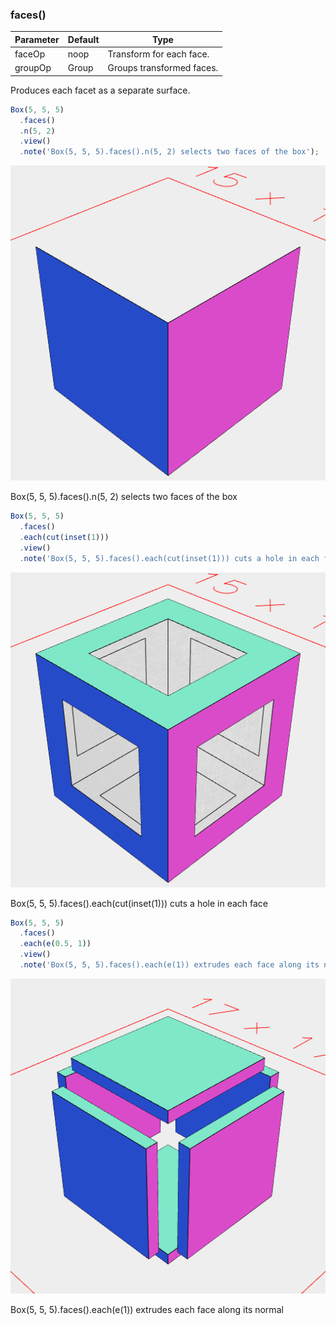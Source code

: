 ### faces()
Parameter|Default|Type
---|---|---
|faceOp|noop|Transform for each face.
|groupOp|Group|Groups transformed faces.

Produces each facet as a separate surface.

```JavaScript
Box(5, 5, 5)
  .faces()
  .n(5, 2)
  .view()
  .note('Box(5, 5, 5).faces().n(5, 2) selects two faces of the box');
```

![Image](faces.md.0.png)

Box(5, 5, 5).faces().n(5, 2) selects two faces of the box

```JavaScript
Box(5, 5, 5)
  .faces()
  .each(cut(inset(1)))
  .view()
  .note('Box(5, 5, 5).faces().each(cut(inset(1))) cuts a hole in each face');
```

![Image](faces.md.1.png)

Box(5, 5, 5).faces().each(cut(inset(1))) cuts a hole in each face

```JavaScript
Box(5, 5, 5)
  .faces()
  .each(e(0.5, 1))
  .view()
  .note('Box(5, 5, 5).faces().each(e(1)) extrudes each face along its normal');
```

![Image](faces.md.2.png)

Box(5, 5, 5).faces().each(e(1)) extrudes each face along its normal
